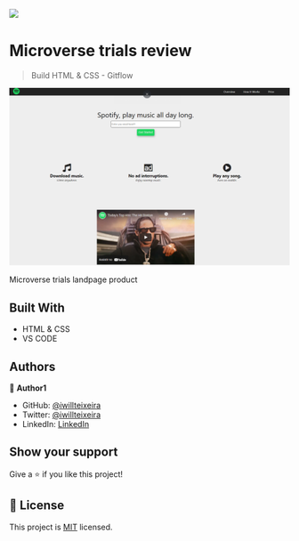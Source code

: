 ![](https://img.shields.io/badge/Microverse-blueviolet)

# Microverse trials review

> Build HTML & CSS - Gitflow

![screenshot](./app_screenshot_new.png)

Microverse trials landpage product

## Built With

- HTML & CSS
- VS CODE

## Authors

👤 **Author1**

- GitHub: [@iwillteixeira](https://github.com/iwillteixeira)
- Twitter: [@iwillteixeira](https://twitter.com/iwillteixeira)
- LinkedIn: [LinkedIn](https://www.linkedin.com/in/juscelino-t-39aa9049/)



## Show your support

Give a ⭐️ if you like this project!


## 📝 License

This project is [MIT](./MIT.md) licensed.

